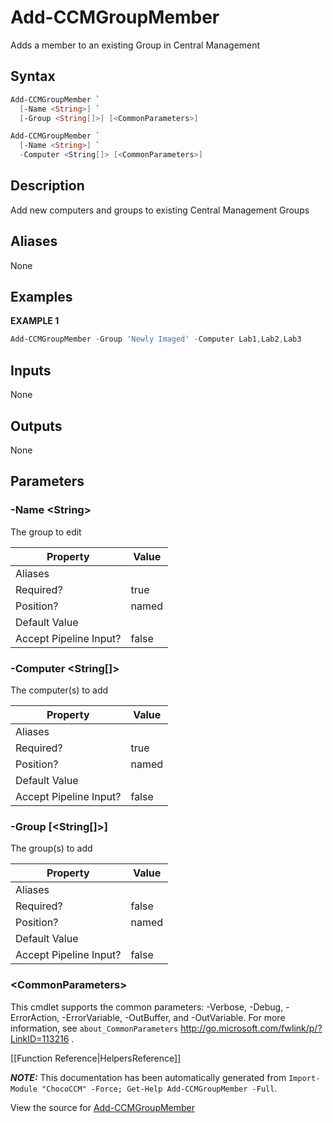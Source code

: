 # Add-CCMGroupMember

<!-- This documentation is automatically generated from /Add-CCMGroupMember.ps1 using GenerateDocs.ps1. Contributions are welcome at the original location(s). -->

Adds a member to an existing Group in Central Management

## Syntax

~~~powershell
Add-CCMGroupMember `
  [-Name <String>] `
  [-Group <String[]>] [<CommonParameters>]
~~~


~~~powershell
Add-CCMGroupMember `
  [-Name <String>] `
  -Computer <String[]> [<CommonParameters>]
~~~

## Description

Add new computers and groups to existing Central Management Groups


## Aliases

None

## Examples

 **EXAMPLE 1**

~~~powershell
Add-CCMGroupMember -Group 'Newly Imaged' -Computer Lab1,Lab2,Lab3

~~~ 

## Inputs

None

## Outputs

None

## Parameters

###  -Name &lt;String&gt;
The group to edit

Property               | Value
---------------------- | -----
Aliases                | 
Required?              | true
Position?              | named
Default Value          | 
Accept Pipeline Input? | false
 
###  -Computer &lt;String[]&gt;
The computer(s) to add

Property               | Value
---------------------- | -----
Aliases                | 
Required?              | true
Position?              | named
Default Value          | 
Accept Pipeline Input? | false
 
###  -Group [&lt;String[]&gt;]
The group(s) to add

Property               | Value
---------------------- | -----
Aliases                | 
Required?              | false
Position?              | named
Default Value          | 
Accept Pipeline Input? | false
 
### &lt;CommonParameters&gt;

This cmdlet supports the common parameters: -Verbose, -Debug, -ErrorAction, -ErrorVariable, -OutBuffer, and -OutVariable. For more information, see `about_CommonParameters` http://go.microsoft.com/fwlink/p/?LinkID=113216 .



[[Function Reference|HelpersReference]]

***NOTE:*** This documentation has been automatically generated from `Import-Module "ChocoCCM" -Force; Get-Help Add-CCMGroupMember -Full`.

View the source for [Add-CCMGroupMember](/Add-CCMGroupMember.ps1)
